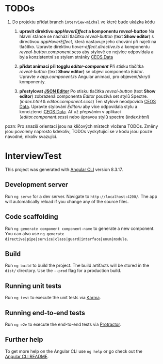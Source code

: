 # TODOs
1) Do projektu přidat branch `interview-michal` ve které bude ukázka kódu
    1) __upravit direktivu *appHoverEffect* a komponentu *reveal-button*__
    Na hlavní stánce se nachází tlačítko *reveal-button* (text __Show editor__) s directivou *appHoverEffect*, která nastavuje jeho chování při najetí na tlačítko. Upravte direktivu *hover-effect.directive.ts* a komponentu *reveal-button.component.scss* aby stylově co nejvíce odpovídala a byla konzistentní se stylem stránky
    [CEOS Data](https://www.ceosdata.com/) 
    
    2)  __přidat animaci při togglu *editor-component*__
    Při stisku tlačítka *reveal-button* (text __Show editor__) se objeví componenta *Editor*. Upravte v *app.component.ts* Angular animaci, pro objevení/skrytí komponenty.
    
    3) __přestylovat [JSON Editor](https://github.com/json-editor/json-editor)__
    Po stisku tlačítka *reveal-button* (text __Show editor__) zobrazená componenta *Editor* pouzívá set stylů Spectre. (*index.html* & *editor.component.scss*) Ten stylově neodpovídá [CEOS Data](https://www.ceosdata.com/). Upravte stylování *Editoru* aby více odpovídala stylu a konciztenci [CEOS Data](https://www.ceosdata.com/). Ať už přepsáním v aplikaci (*editor.component.scss*) nebo úpravou stylů spectre (*index.html*)

    
pozn: 
Pro snazší orientaci jsou na klíčových místech vložena TODOs. Změny jsou povoleny naprosto kdekoliv, TODOs vyskytující se v kódu jsou pouze návodné, nikoliv svazující. 



# InterviewTest

This project was generated with [Angular CLI](https://github.com/angular/angular-cli) version 8.3.17.

## Development server

Run `ng serve` for a dev server. Navigate to `http://localhost:4200/`. The app will automatically reload if you change any of the source files.

## Code scaffolding

Run `ng generate component component-name` to generate a new component. You can also use `ng generate directive|pipe|service|class|guard|interface|enum|module`.

## Build

Run `ng build` to build the project. The build artifacts will be stored in the `dist/` directory. Use the `--prod` flag for a production build.

## Running unit tests

Run `ng test` to execute the unit tests via [Karma](https://karma-runner.github.io).

## Running end-to-end tests

Run `ng e2e` to execute the end-to-end tests via [Protractor](http://www.protractortest.org/).

## Further help

To get more help on the Angular CLI use `ng help` or go check out the [Angular CLI README](https://github.com/angular/angular-cli/blob/master/README.md).
